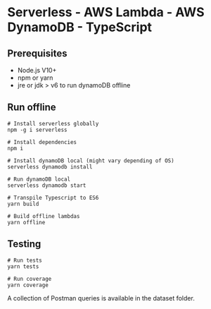 # Serverless - AWS Lambda - AWS DynamoDB - TypeScript

## Prerequisites

* Node.js V10+
* npm or yarn
* jre or jdk > v6 to run dynamoDB offline

## Run offline

```
# Install serverless globally
npm -g i serverless

# Install dependencies
npm i

# Install dynamoDB local (might vary depending of OS)
serverless dynamodb install

# Run dynamoDB local
serverless dynamodb start

# Transpile Typescript to ES6
yarn build

# Build offline lambdas
yarn offline
```

## Testing

```
# Run tests
yarn tests

# Run coverage
yarn coverage
```

A collection of Postman queries is available in the dataset folder.